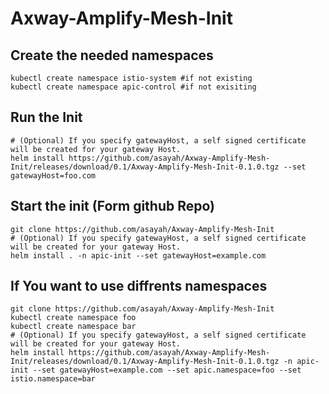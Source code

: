 # Axway-Amplify-Mesh-Init

## Create the needed namespaces
```Shell
kubectl create namespace istio-system #if not existing
kubectl create namespace apic-control #if not exisiting
```

## Run the Init
```Shell
# (Optional) If you specify gatewayHost, a self signed certificate will be created for your gateway Host.
helm install https://github.com/asayah/Axway-Amplify-Mesh-Init/releases/download/0.1/Axway-Amplify-Mesh-Init-0.1.0.tgz --set gatewayHost=foo.com
```

## Start the init (Form github Repo)

```Shell
git clone https://github.com/asayah/Axway-Amplify-Mesh-Init
# (Optional) If you specify gatewayHost, a self signed certificate will be created for your gateway Host. 
helm install . -n apic-init --set gatewayHost=example.com
```

## If You want to use diffrents namespaces

```Shell
git clone https://github.com/asayah/Axway-Amplify-Mesh-Init
kubectl create namespace foo
kubectl create namespace bar
# (Optional) If you specify gatewayHost, a self signed certificate will be created for your gateway Host. 
helm install https://github.com/asayah/Axway-Amplify-Mesh-Init/releases/download/0.1/Axway-Amplify-Mesh-Init-0.1.0.tgz -n apic-init --set gatewayHost=example.com --set apic.namespace=foo --set istio.namespace=bar
```
